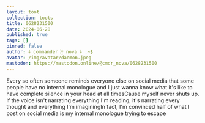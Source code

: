 ```yaml
---
layout: toot
collection: toots
title: 0628231500
date: 2024-06-28
published: true
tags: []
pinned: false
author: ⸸ commander ░ nova ⸸ :~$
avatar: /img/avatar/daemon.jpeg
mastodon: https://mastodon.online/@cmdr_nova/0628231500
---
```


Every so often someone reminds everyone else on social media that some people have no internal monologue and I just wanna know what it's like to have complete silence in your head at all timesCause myself never shuts up. If the voice isn't narrating everything I'm reading, it's narrating every thought and everything I'm imaginingIn fact, I'm convinced half of what I post on social media is my internal monologue trying to escape
